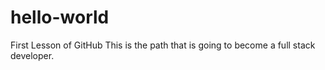 # hello-world
First Lesson of GitHub
This is the path that is going to become a full stack developer.
